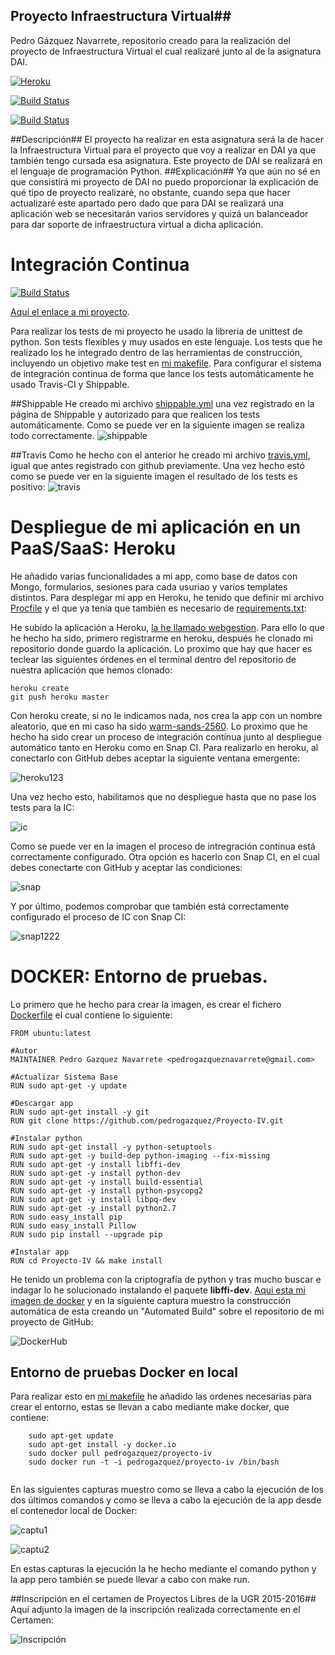 ## Proyecto Infraestructura Virtual##
Pedro Gázquez Navarrete, repositorio creado para la realización del proyecto de Infraestructura Virtual el cual realizaré junto al de la asignatura DAI.

[![Heroku](https://www.herokucdn.com/deploy/button.png)](https://webgestion.herokuapp.com/)

[![Build Status](https://snap-ci.com/pedrogazquez/Proyecto-IV/branch/master/build_image)](https://snap-ci.com/pedrogazquez/Proyecto-IV/branch/master)

[![Build Status](https://travis-ci.org/pedrogazquez/Proyecto-IV.svg?branch=master)](https://travis-ci.org/pedrogazquez/Proyecto-IV)

##Descripción##
El proyecto ha realizar en esta asignatura será la de hacer la Infraestructura Virtual para el proyecto que voy a realizar en DAI ya que también tengo cursada esa asignatura. Este proyecto de DAI se realizará en el lenguaje de programación Python.
##Explicación##
Ya que aún no sé en que consistirá mi proyecto de DAI no puedo proporcionar la explicación de qué tipo de proyecto realizaré, no obstante, cuando sepa que hacer actualizaré este apartado pero dado que para DAI se realizará una aplicación web se necesitarán varios servidores y quizá un balanceador para dar soporte de infraestructura virtual a dicha aplicación.


# Integración Continua

[![Build Status](https://travis-ci.org/pedrogazquez/Proyecto-IV.svg?branch=master)](https://travis-ci.org/pedrogazquez/Proyecto-IV)

[Aquí el enlace a mi proyecto](https://github.com/pedrogazquez/Proyecto-IV). 


Para realizar los tests de mi proyecto he usado la libreria de unittest de python. Son tests flexibles y muy usados en este lenguaje. Los tests que he realizado los he integrado dentro de las herramientas de construcción, incluyendo un objetivo make test en [mi makefile](https://github.com/pedrogazquez/Proyecto-IV/blob/master/makefile). Para configurar el sistema de integración continua de forma que lance los tests automáticamente he usado Travis-CI y Shippable.

##Shippable
He creado mi archivo [shippable.yml](https://github.com/pedrogazquez/Proyecto-IV/blob/master/shippable.yml) una vez registrado en la página de Shippable y autorizado para que realicen los tests automáticamente. Como se puede ver en la siguiente imagen se realiza todo correctamente.
![shippable](http://i1042.photobucket.com/albums/b422/Pedro_Gazquez_Navarrete/ship_zpskdghgjx4.png)


##Travis
Como he hecho con el anterior he creado mi archivo [travis.yml](https://github.com/pedrogazquez/Proyecto-IV/blob/master/.travis.yml), igual que antes registrado con github previamente. Una vez hecho estó como se puede ver en la siguiente imagen el resultado de los tests es positivo:
![travis](http://i1042.photobucket.com/albums/b422/Pedro_Gazquez_Navarrete/trav_zpshehbyrb0.png)

# Despliegue de mi aplicación en un PaaS/SaaS: Heroku
He añadido varias funcionalidades a mi app, como base de datos con Mongo, formularios, sesiones para cada usuriao y varios templates distintos. Para desplegar mi app en Heroku, he tenido que definir mi archivo [Procfile](https://github.com/pedrogazquez/Proyecto-IV/blob/master/Procfile) y el que ya tenía que también es necesario de [requirements.txt](https://github.com/pedrogazquez/Proyecto-IV/blob/master/requirements.txt):

He subido la aplicación a Heroku, [la he llamado webgestion](https://webgestion.herokuapp.com/). Para ello lo que he hecho ha sido, primero registrarme en heroku, después he clonado mi repositorio donde guardo la aplicación. Lo proximo que hay que hacer es teclear las siguientes órdenes en el terminal dentro del repositorio de nuestra aplicación que hemos clonado:
```
heroku create
git push heroku master
```
Con heroku create, si no le indicamos nada, nos crea la app con un nombre aleatorio, que en mi caso ha sido [warm-sands-2560](https://warm-sands-2560.herokuapp.com/).
Lo proximo que he hecho ha sido crear un proceso de integración contínua junto al despliegue automático tanto en Heroku como en Snap CI. Para realizarlo en heroku, al conectarlo con GitHub debes aceptar la siguiente ventana emergente:

![heroku123](http://i1042.photobucket.com/albums/b422/Pedro_Gazquez_Navarrete/Captura%20de%20pantalla%20de%202015-11-16%20005315_zpssvdmjoei.png)

Una vez hecho esto, habilitamos que no despliegue hasta que no pase los tests para la IC:

![ic](http://i1042.photobucket.com/albums/b422/Pedro_Gazquez_Navarrete/Captura%20de%20pantalla%20de%202015-11-16%20005451_zpsca57kxdz.png)

Como se puede ver en la imagen el proceso de intregración continua está correctamente configurado.
Otra opción es hacerlo con Snap CI, en el cual debes conectarte con GitHub y aceptar las condiciones:

![snap](http://i1042.photobucket.com/albums/b422/Pedro_Gazquez_Navarrete/Captura%20de%20pantalla%20de%202015-11-16%20003846_zpspefwdnws.png)

Y por último, podemos comprobar que también está correctamente configurado el proceso de IC con Snap CI:

![snap1222](http://i1042.photobucket.com/albums/b422/Pedro_Gazquez_Navarrete/Captura%20de%20pantalla%20de%202015-11-16%20004423_zpsqfhzcdku.png)

# DOCKER: Entorno de pruebas.

Lo primero que he hecho para crear la imagen, es crear el fichero [Dockerfile](https://github.com/pedrogazquez/Proyecto-IV/blob/master/Dockerfile) el cual contiene lo siguiente:
```
FROM ubuntu:latest

#Autor
MAINTAINER Pedro Gazquez Navarrete <pedrogazqueznavarrete@gmail.com>

#Actualizar Sistema Base
RUN sudo apt-get -y update

#Descargar app
RUN sudo apt-get install -y git
RUN git clone https://github.com/pedrogazquez/Proyecto-IV.git

#Instalar python
RUN sudo apt-get install -y python-setuptools
RUN sudo apt-get -y build-dep python-imaging --fix-missing
RUN sudo apt-get -y install libffi-dev
RUN sudo apt-get -y install python-dev
RUN sudo apt-get -y install build-essential
RUN sudo apt-get -y install python-psycopg2
RUN sudo apt-get -y install libpq-dev
RUN sudo apt-get -y install python2.7
RUN sudo easy_install pip
RUN sudo easy_install Pillow
RUN sudo pip install --upgrade pip

#Instalar app
RUN cd Proyecto-IV && make install
```
He tenido un problema con la criptografía de python y tras mucho buscar e indagar lo he solucionado instalando el paquete **libffi-dev**.
[Aqui esta mi imagen de docker](https://hub.docker.com/r/pedrogazquez/proyecto-iv/) y en la siguiente captura muestro la construcción automática de esta creando un "Automated Build" sobre el repositorio de mi proyecto de GitHub:

![DockerHub](http://i1042.photobucket.com/albums/b422/Pedro_Gazquez_Navarrete/Captura%20de%20pantalla%20de%202015-12-10%20133939_zpsxdwwnyfs.png)

## Entorno de pruebas Docker en local

Para realizar esto en [mi makefile](https://github.com/pedrogazquez/Proyecto-IV/blob/master/Makefile) he añadido las ordenes necesarias para crear el entorno, estas se llevan a cabo mediante make docker, que contiene:

```
	sudo apt-get update
 	sudo apt-get install -y docker.io
 	sudo docker pull pedrogazquez/proyecto-iv
 	sudo docker run -t -i pedrogazquez/proyecto-iv /bin/bash
 	
```

En las siguientes capturas muestro como se lleva a cabo la ejecución de los dos últimos comandos y como se lleva a cabo la ejecución de la app desde el contenedor local de Docker:

![captu1](http://i1042.photobucket.com/albums/b422/Pedro_Gazquez_Navarrete/Captura%20de%20pantalla%20de%202015-12-10%20143906_zpsyzjp3w8p.png)

![captu2](http://i1042.photobucket.com/albums/b422/Pedro_Gazquez_Navarrete/Captura%20de%20pantalla%20de%202015-12-10%20143906_zpsyzjp3w8p.png)

En estas capturas la ejecución la he hecho mediante el comando python y la app pero también se puede llevar a cabo con make run.

##Inscripción en el certamen de Proyectos Libres de la UGR 2015-2016##
Aquí adjunto la imagen de la inscripción realizada correctamente en el Certamen:

![Inscripción](http://i1042.photobucket.com/albums/b422/Pedro_Gazquez_Navarrete/InscripcionUGR_zpsgkjszv6h.png)

